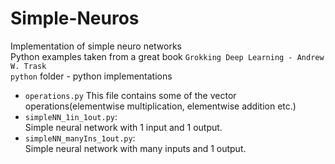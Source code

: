 # Simple-Neuros
Implementation of simple neuro networks  
Python examples taken from a great book `Grokking Deep Learning - Andrew W. Trask`  
`python` folder - python implementations
- `operations.py`
This file contains some of the vector operations(elementwise multiplication, elementwise addition etc.)
- `simpleNN_1in_1out.py`:  
Simple neural network with 1 input and 1 output.
- `simpleNN_manyIns_1out.py`:  
Simple neural network with many inputs and 1 output.